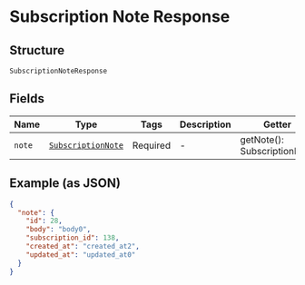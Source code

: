 
# Subscription Note Response

## Structure

`SubscriptionNoteResponse`

## Fields

| Name | Type | Tags | Description | Getter | Setter |
|  --- | --- | --- | --- | --- | --- |
| `note` | [`SubscriptionNote`](../../doc/models/subscription-note.md) | Required | - | getNote(): SubscriptionNote | setNote(SubscriptionNote note): void |

## Example (as JSON)

```json
{
  "note": {
    "id": 28,
    "body": "body0",
    "subscription_id": 138,
    "created_at": "created_at2",
    "updated_at": "updated_at0"
  }
}
```

